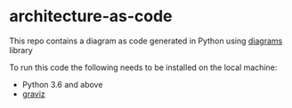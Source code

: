 # architecture-as-code
This repo contains a diagram as code generated in Python using [diagrams](https://diagrams.mingrammer.com/) library 

To run this code the following needs to be installed on the local machine:
*  Python 3.6 and above
*  [graviz](https://graphviz.org/)
